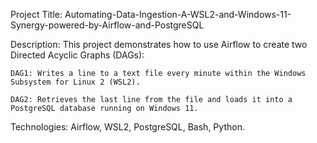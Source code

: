 Project Title: 
      Automating-Data-Ingestion-A-WSL2-and-Windows-11-Synergy-powered-by-Airflow-and-PostgreSQL


Description: 
    This project demonstrates how to use Airflow to create two Directed Acyclic Graphs (DAGs):

    DAG1: Writes a line to a text file every minute within the Windows Subsystem for Linux 2 (WSL2).

    DAG2: Retrieves the last line from the file and loads it into a PostgreSQL database running on Windows 11.

  Technologies:
            Airflow,
            WSL2,
            PostgreSQL,
            Bash,
            Python.
